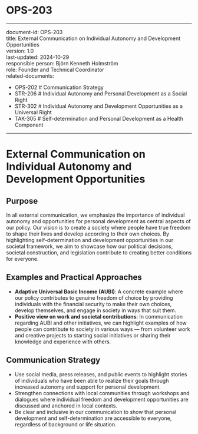 # OPS-203  
---  
document-id: OPS-203  
title: External Communication on Individual Autonomy and Development Opportunities  
version: 1.0  
last-updated: 2024-10-29  
responsible person: Björn Kenneth Holmström  
role: Founder and Technical Coordinator  
related-documents:  
  - OPS-202 # Communication Strategy  
  - STR-206 # Individual Autonomy and Personal Development as a Social Right  
  - STR-302 # Individual Autonomy and Development Opportunities as a Universal Right  
  - TAK-305 # Self-determination and Personal Development as a Health Component  

---

# External Communication on Individual Autonomy and Development Opportunities

## Purpose
In all external communication, we emphasize the importance of individual autonomy and opportunities for personal development as central aspects of our policy. Our vision is to create a society where people have true freedom to shape their lives and develop according to their own choices. By highlighting self-determination and development opportunities in our societal framework, we aim to showcase how our political decisions, societal construction, and legislation contribute to creating better conditions for everyone.

## Examples and Practical Approaches
- **Adaptive Universal Basic Income (AUBI)**: A concrete example where our policy contributes to genuine freedom of choice by providing individuals with the financial security to make their own choices, develop themselves, and engage in society in ways that suit them.
- **Positive view on work and societal contributions**: In communication regarding AUBI and other initiatives, we can highlight examples of how people can contribute to society in various ways — from volunteer work and creative projects to starting social initiatives or sharing their knowledge and experience with others.

## Communication Strategy
- Use social media, press releases, and public events to highlight stories of individuals who have been able to realize their goals through increased autonomy and support for personal development.
- Strengthen connections with local communities through workshops and dialogues where individual freedom and development opportunities are discussed and anchored in local contexts.
- Be clear and inclusive in our communication to show that personal development and self-determination are accessible to everyone, regardless of background or life situation.
